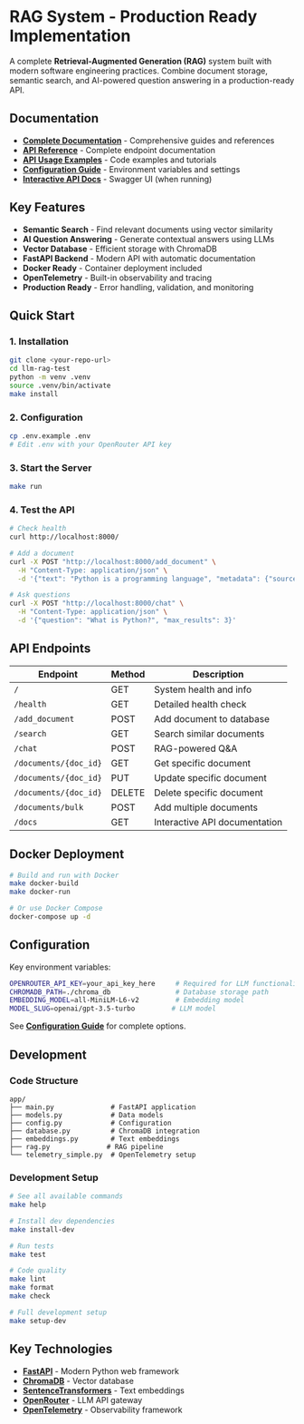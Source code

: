 # RAG System - Production Ready Implementation

A complete **Retrieval-Augmented Generation (RAG)** system built with modern software engineering practices. Combine document storage, semantic search, and AI-powered question answering in a production-ready API.

## Documentation

- **[Complete Documentation](docs/)** - Comprehensive guides and references
- **[API Reference](docs/api-reference.md)** - Complete endpoint documentation
- **[API Usage Examples](docs/api-usage.md)** - Code examples and tutorials
- **[Configuration Guide](docs/configuration.md)** - Environment variables and settings
- **[Interactive API Docs](http://localhost:8000/docs)** - Swagger UI (when running)

## Key Features

- **Semantic Search** - Find relevant documents using vector similarity
- **AI Question Answering** - Generate contextual answers using LLMs
- **Vector Database** - Efficient storage with ChromaDB
- **FastAPI Backend** - Modern API with automatic documentation
- **Docker Ready** - Container deployment included
- **OpenTelemetry** - Built-in observability and tracing
- **Production Ready** - Error handling, validation, and monitoring

## Quick Start

### 1. Installation
```bash
git clone <your-repo-url>
cd llm-rag-test
python -m venv .venv
source .venv/bin/activate
make install
```

### 2. Configuration
```bash
cp .env.example .env
# Edit .env with your OpenRouter API key
```

### 3. Start the Server
```bash
make run
```

### 4. Test the API
```bash
# Check health
curl http://localhost:8000/

# Add a document
curl -X POST "http://localhost:8000/add_document" \
  -H "Content-Type: application/json" \
  -d '{"text": "Python is a programming language", "metadata": {"source": "manual"}}'

# Ask questions
curl -X POST "http://localhost:8000/chat" \
  -H "Content-Type: application/json" \
  -d '{"question": "What is Python?", "max_results": 3}'
```

## API Endpoints

| Endpoint | Method | Description |
|----------|--------|-------------|
| `/` | GET | System health and info |
| `/health` | GET | Detailed health check |
| `/add_document` | POST | Add document to database |
| `/search` | GET | Search similar documents |
| `/chat` | POST | RAG-powered Q&A |
| `/documents/{doc_id}` | GET | Get specific document |
| `/documents/{doc_id}` | PUT | Update specific document |
| `/documents/{doc_id}` | DELETE | Delete specific document |
| `/documents/bulk` | POST | Add multiple documents |
| `/docs` | GET | Interactive API documentation |

## Docker Deployment

```bash
# Build and run with Docker
make docker-build
make docker-run

# Or use Docker Compose
docker-compose up -d
```

## Configuration

Key environment variables:
```bash
OPENROUTER_API_KEY=your_api_key_here     # Required for LLM functionality
CHROMADB_PATH=./chroma_db                # Database storage path
EMBEDDING_MODEL=all-MiniLM-L6-v2         # Embedding model
MODEL_SLUG=openai/gpt-3.5-turbo         # LLM model
```

See **[Configuration Guide](docs/configuration.md)** for complete options.

## Development

### Code Structure
```
app/
├── main.py              # FastAPI application
├── models.py            # Data models
├── config.py            # Configuration
├── database.py          # ChromaDB integration
├── embeddings.py        # Text embeddings
├── rag.py              # RAG pipeline
└── telemetry_simple.py  # OpenTelemetry setup
```

### Development Setup
```bash
# See all available commands
make help

# Install dev dependencies
make install-dev

# Run tests
make test

# Code quality
make lint
make format
make check

# Full development setup
make setup-dev
```

## Key Technologies

- **[FastAPI](https://fastapi.tiangolo.com/)** - Modern Python web framework
- **[ChromaDB](https://www.trychroma.com/)** - Vector database
- **[SentenceTransformers](https://www.sbert.net/)** - Text embeddings
- **[OpenRouter](https://openrouter.ai/)** - LLM API gateway
- **[OpenTelemetry](https://opentelemetry.io/)** - Observability framework
